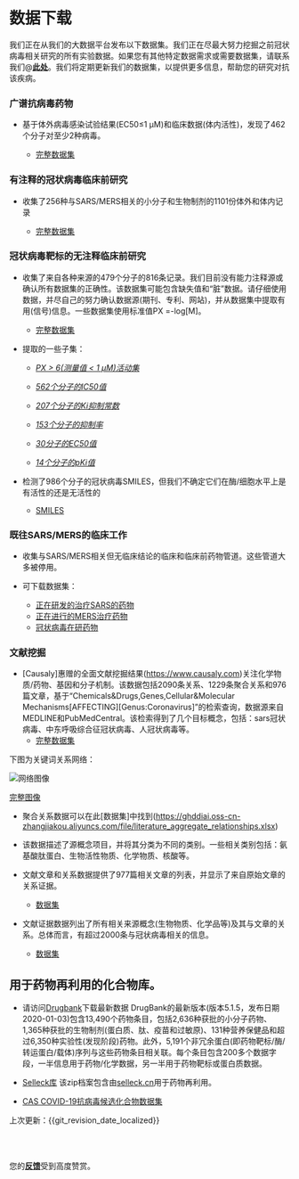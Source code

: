 #   数据下载




我们正在从我们的大数据平台发布以下数据集。我们正在尽最大努力挖掘之前冠状病毒相关研究的所有实验数据。如果您有其他特定数据需求或需要数据集，请联系我们@[**此处**](https://github.com/GHDDI-AILab/Targeting2019-nCoV/issues)。我们将定期更新我们的数据集，以提供更多信息，帮助您的研究对抗该疾病。




### 广谱抗病毒药物


* 基于体外病毒感染试验结果(EC50≤1 μM)和临床数据(体内活性)，发现了462个分子对至少2种病毒。


    * [完整数据集](https://ghddiai.oss-cn-zhangjiakou.aliyuncs.com/file/Antivirus_Drug_Profile_k2.csv)




### 有注释的冠状病毒临床前研究


* 收集了256种与SARS/MERS相关的小分子和生物制剂的1101份体外和体内记录


  * [完整数据集](https://ghddiai.oss-cn-zhangjiakou.aliyuncs.com/file/pharmacology_SARS_MERS.xlsx)


### 冠状病毒靶标的无注释临床前研究


* 收集了来自各种来源的479个分子的816条记录。我们目前没有能力注释源或确认所有数据集的正确性。该数据集可能包含缺失值和“脏”数据。请仔细使用数据，并尽自己的努力确认数据源(期刊、专利、网站)，并从数据集中提取有用(信号)信息。一些数据集使用标准值PX =-log[M]。
  * [完整数据集](https://ghddiai.oss-cn-zhangjiakou.aliyuncs.com/file/AllAssay_coronavirus_all.csv)


* 提取的一些子集：


  * [*PX > 6(测量值 < 1 μM)活动集*](https://ghddiai.oss-cn-zhangjiakou.aliyuncs.com/file/AllAssay_coronavirus_active.csv)


  * [*562个分子的IC50值*](https://ghddiai.oss-cn-zhangjiakou.aliyuncs.com/file/coronavirus_IC50_for_562_molecules.csv)


  * [*207个分子的Ki抑制常数*](https://ghddiai.oss-cn-zhangjiakou.aliyuncs.com/file/coronavirus_Ki_inhibition_constant_for_207_molecules.csv)


  * [*153个分子的抑制率*](https://ghddiai.oss-cn-zhangjiakou.aliyuncs.com/file/coronavirus_inhibition_rate_for_153_molecules.csv)


  * [*30分子的EC50值*](https://ghddiai.oss-cn-zhangjiakou.aliyuncs.com/file/coronavirus_EC50_for_30_molecules.csv)


  * [*14个分子的pKi值*](https://ghddiai.oss-cn-zhangjiakou.aliyuncs.com/file/coronavirus_pKi_for_14_molecules.csv)


* 检测了986个分子的冠状病毒SMILES，但我们不确定它们在酶/细胞水平上是有活性的还是无活性的
  * [SMILES](https://ghddiai.oss-cn-zhangjiakou.aliyuncs.com/file/AllAssay_coronavirus_986_SMILES.csv)




### 既往SARS/MERS的临床工作


* 收集与SARS/MERS相关但无临床结论的临床和临床前药物管道。这些管道大多被停用。


 * 可下载数据集：
    * [正在研发的治疗SARS的药物](http://ghddiai.oss-cn-zhangjiakou.aliyuncs.com/file/file_clinicaldrug_sars.csv)
    * [正在进行的MERS治疗药物](http://ghddiai.oss-cn-zhangjiakou.aliyuncs.com/file/file_clinicaldrug_mers.csv)
    * [冠状病毒在研药物](http://ghddiai.oss-cn-zhangjiakou.aliyuncs.com/file/file_clinicaldrug_cov.csv)




### 文献挖掘


* [Causaly]惠赠的全面文献挖掘结果(https://www.causaly.com)关注化学物质/药物、基因和分子机制。该数据包括2090条关系、1229条聚合关系和976篇文章，基于“Chemicals&Drugs,Genes,Cellular&Molecular Mechanisms[AFFECTING][Genus:Coronavirus]”的检索查询，数据源来自MEDLINE和PubMedCentral。该检索得到了几个目标概念，包括：sars冠状病毒、中东呼吸综合征冠状病毒、人冠状病毒等。
  * [完整数据集](https://ghddiai.oss-cn-zhangjiakou.aliyuncs.com/file/Causaly-GHDDI_dataset.xlsx)


下图为关键词关系网络：


![网络图像](https://ghddiai.oss-cn-zhangjiakou.aliyuncs.com/file/graph_resized.png)


[完整图像](https://ghddiai.oss-cn-zhangjiakou.aliyuncs.com/file/graph_network_causaly.png)


* 聚合关系数据可以在此[数据集]中找到(https://ghddiai.oss-cn-zhangjiakou.aliyuncs.com/file/literature_aggregate_relationships.xlsx)


* 该数据描述了源概念项目，并将其分类为不同的类别。一些相关类别包括：氨基酸肽蛋白、生物活性物质、化学物质、核酸等。


* 文献文章和关系数据提供了977篇相关文章的列表，并显示了来自原始文章的关系证据。


  * [数据集](https://ghddiai.oss-cn-zhangjiakou.aliyuncs.com/file/literature_articles_and_relationships.xlsx)


* 文献证据数据列出了所有相关来源概念(生物物质、化学品等)及其与文章的关系。总体而言，有超过2000条与冠状病毒相关的信息。


  * [数据集](https://ghddiai.oss-cn-zhangjiakou.aliyuncs.com/file/literature_articles_all.xlsx)




## 用于药物再利用的化合物库。


 * 请访问[Drugbank](https://www.drugbank.ca/)下载最新数据
DrugBank的最新版本(版本5.1.5，发布日期2020-01-03)包含13,490个药物条目，包括2,636种获批的小分子药物、1,365种获批的生物制剂(蛋白质、肽、疫苗和过敏原)、131种营养保健品和超过6,350种实验性(发现阶段)药物。此外，5,191个非冗余蛋白(即药物靶标/酶/转运蛋白/载体)序列与这些药物条目相关联。每个条目包含200多个数据字段，一半信息用于药物/化学数据，另一半用于药物靶标或蛋白质数据。


 * [Selleck库](https://ghddiai.oss-cn-zhangjiakou.aliyuncs.com/file/selleck_libraries.zip)
该zip档案包含由[selleck.cn](https://www.selleck.cn/)用于药物再利用。


 * [CAS COVID-19抗病毒候选化合物数据集](https://ghddiai.oss-cn-zhangjiakou.aliyuncs.com/file/antiviral_with_properties.sdf)


上次更新：{{git_revision_date_localized}}


<br>
<br>


您的[**反馈**](https://github.com/GHDDI-AILab/Targeting2019-nCoV/issues)受到高度赞赏。
